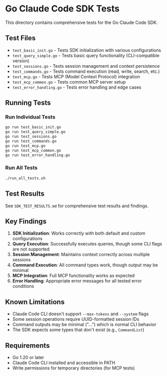 # Go Claude Code SDK Tests

This directory contains comprehensive tests for the Go Claude Code SDK.

## Test Files

- `test_basic_init.go` - Tests SDK initialization with various configurations
- `test_query_simple.go` - Tests basic query functionality (CLI-compatible version)
- `test_sessions.go` - Tests session management and context persistence
- `test_commands.go` - Tests command execution (read, write, search, etc.)
- `test_mcp.go` - Tests MCP (Model Context Protocol) integration
- `test_mcp_common.go` - Tests common MCP server setup
- `test_error_handling.go` - Tests error handling and edge cases

## Running Tests

### Run Individual Tests
```bash
go run test_basic_init.go
go run test_query_simple.go
go run test_sessions.go
go run test_commands.go
go run test_mcp.go
go run test_mcp_common.go
go run test_error_handling.go
```

### Run All Tests
```bash
./run_all_tests.sh
```

## Test Results

See `SDK_TEST_RESULTS.md` for comprehensive test results and findings.

## Key Findings

1. **SDK Initialization**: Works correctly with both default and custom configurations
2. **Query Execution**: Successfully executes queries, though some CLI flags are not supported
3. **Session Management**: Maintains context correctly across multiple sessions
4. **Command Execution**: All command types work, though output may be minimal
5. **MCP Integration**: Full MCP functionality works as expected
6. **Error Handling**: Appropriate error messages for all tested error conditions

## Known Limitations

- Claude Code CLI doesn't support `--max-tokens` and `--system` flags
- Some session operations require UUID-formatted session IDs
- Command outputs may be minimal ("...") which is normal CLI behavior
- The SDK expects some types that don't exist (e.g., `CommandList`)

## Requirements

- Go 1.20 or later
- Claude Code CLI installed and accessible in PATH
- Write permissions for temporary directories (for MCP tests)